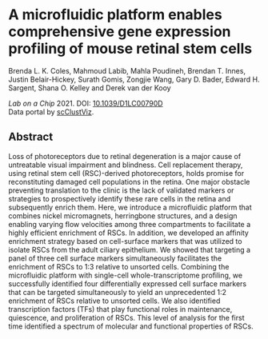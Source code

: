 # A microfluidic platform enables comprehensive gene expression profiling of mouse retinal stem cells  
Brenda L. K. Coles, Mahmoud Labib, Mahla Poudineh, Brendan T. Innes, Justin Belair-Hickey, Surath Gomis, Zongjie Wang, Gary D. Bader, Edward H. Sargent, Shana O. Kelley and Derek van der Kooy  

*Lab on a Chip* 2021.  DOI: [10.1039/D1LC00790D](https://doi.org/10.1039/D1LC00790D)  
Data portal by [scClustViz](https://baderlab.github.io/scClustViz).  

## Abstract  
Loss of photoreceptors due to retinal degeneration is a major cause of untreatable visual impairment and blindness. Cell replacement therapy, using retinal stem cell (RSC)-derived photoreceptors, holds promise for reconstituting damaged cell populations in the retina. One major obstacle preventing translation to the clinic is the lack of validated markers or strategies to prospectively identify these rare cells in the retina and subsequently enrich them. Here, we introduce a microfluidic platform that combines nickel micromagnets, herringbone structures, and a design enabling varying flow velocities among three compartments to facilitate a highly efficient enrichment of RSCs. In addition, we developed an affinity enrichment strategy based on cell-surface markers that was utilized to isolate RSCs from the adult ciliary epithelium. We showed that targeting a panel of three cell surface markers simultaneously facilitates the enrichment of RSCs to 1:3 relative to unsorted cells. Combining the microfluidic platform with single-cell whole-transcriptome profiling, we successfully identified four differentially expressed cell surface markers that can be targeted simultaneously to yield an unprecedented 1:2 enrichment of RSCs relative to unsorted cells. We also identified transcription factors (TFs) that play functional roles in maintenance, quiescence, and proliferation of RSCs. This level of analysis for the first time identified a spectrum of molecular and functional properties of RSCs.  
